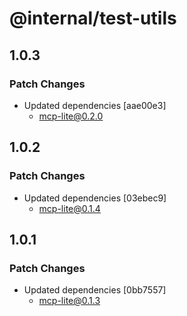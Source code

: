 # @internal/test-utils

## 1.0.3

### Patch Changes

- Updated dependencies [aae00e3]
  - mcp-lite@0.2.0

## 1.0.2

### Patch Changes

- Updated dependencies [03ebec9]
  - mcp-lite@0.1.4

## 1.0.1

### Patch Changes

- Updated dependencies [0bb7557]
  - mcp-lite@0.1.3
